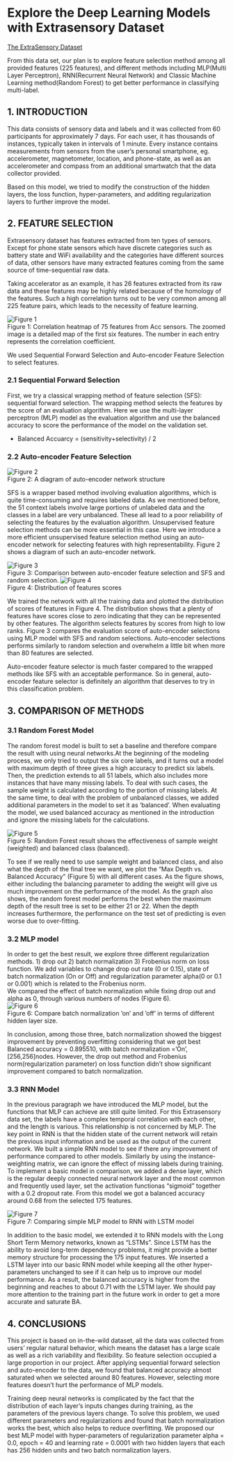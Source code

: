 # Explore the Deep Learning Models with Extrasensory Dataset
[The ExtraSensory Dataset](http://extrasensory.ucsd.edu/)  

From this data set, our plan is to explore feature selection method among all provided features (225 features), and different methods including MLP(Multi Layer Perceptron), RNN(Recurrent Neural Network) and Classic Machine Learning method(Random Forest) to get better performance in classifying multi-label.

## 1. INTRODUCTION  
This data consists of sensory data and labels and it was collected from 60 participants for approximately 7 days. For each user, it has thousands of instances, typically taken in intervals of 1 minute. Every instance contains measurements from sensors from the user’s personal smartphone, eg. accelerometer, magnetometer, location, and phone-state, as well as an accelerometer and
compass from an additional smartwatch that the data collector provided.  

Based on this model, we tried to modify the construction of the hidden layers, the loss function, hyper-parameters, and additing regularization layers to further improve the model.

## 2. FEATURE SELECTION  
Extrasensory dataset has features extracted from ten types of sensors. Except for phone state sensors which have discrete categories
such as battery state and WiFi availability and the categories have different sources of data, other sensors have many extracted features coming from the same source of time-sequential raw data.  

Taking accelerator as an example, it has 26 features extracted from its raw data and these features may be highly related because of
the homology of the features. Such a high correlation turns out to be very common among all 225 feature pairs, which leads to the necessity of feature learning.  

![Figure 1](https://github.com/xxuan02/ExtraSensory/blob/master/Image/%E5%9B%BE%E7%89%871.png)  
Figure 1: Correlation heatmap of 75 features from Acc sensors. The zoomed image is a detailed map of the first six features. The number in each entry represents the correlation
coefficient. 

We used Sequential Forward Selection and Auto-encoder Feature Selection to select features. 

### 2.1 Sequential Forward Selection  
First, we try a classical wrapping method of feature selection (SFS): sequential forward selection. The wrapping method selects the features by the score of an evaluation algorithm. Here we use the multi-layer perceptron (MLP) model as the evaluation algorithm and use the balanced accuracy to score the performance of the model on the validation set.
* Balanced Accuarcy = (sensitivity+selectivity) / 2  

### 2.2 Auto-encoder Feature Selection  
![Figure 2](https://github.com/xxuan02/ExtraSensory/blob/master/Image/auto.png)  
Figure 2: A diagram of auto-encoder network structure  

SFS is a wrapper based method involving evaluation algorithms, which is quite time-consuming and requires labeled data. As we mentioned before, the 51 context labels involve large portions of unlabeled data and the classes in a label are very unbalanced. These all lead to a poor reliability of selecting the features by the evaluation algorithm. Unsupervised feature selection methods can be more essential in this case. Here we introduce a more efficient unsupervised feature selection method using an auto-encoder network for selecting features with high representability. Figure 2 shows a diagram of such an auto-encoder network.  

![Figure 3](https://github.com/xxuan02/ExtraSensory/blob/master/Image/%E5%9B%BE%E7%89%877.png)  
Figure 3: Comparison between auto-encoder feature selection and SFS and random selection.
![Figure 4](https://github.com/xxuan02/ExtraSensory/blob/master/Image/%E5%9B%BE%E7%89%874.png)  
Figure 4: Distribution of features scores  

We trained the network with all the training data and plotted the distribution of scores of features in Figure 4. The distribution shows that a plenty of features have scores close to zero indicating that they can be represented by other features. The algorithm selects features by scores from high to low ranks. Figure 3 compares the evaluation score of auto-encoder selections using MLP model with SFS and random selections. Auto-encoder selections performs similarly to random selection and overwhelm a little bit when more than 80 features are selected.  

Auto-encoder feature selector is much faster compared to the wrapped methods like SFS with an acceptable performance. So in general, auto-encoder feature selector is definitely an algorithm that deserves to try in this classification problem.  

## 3. COMPARISON OF METHODS
### 3.1 Random Forest Model  
The random forest model is built to set a baseline and therefore compare the result with using neural networks.At the beginning of the modeling process, we only tried to output the six core labels, and it turns out a model with maximum depth of three gives a high accuracy to predict six labels. Then, the prediction extends to all 51 labels, which also includes more instances that have many missing
labels. To deal with such cases, the sample weight is calculated according to the portion of missing labels. At the same time, to deal with the problem of unbalanced classes, we added additional parameters in the model to set it as ‘balanced’. When evaluating the model, we used balanced accuracy as mentioned in the introduction and ignore the missing labels for the calculations.  

![Figure 5](https://github.com/xxuan02/ExtraSensory/blob/master/Image/%E5%9B%BE%E7%89%878.png)  
Figure 5: Random Forest result shows the effectiveness of sample weight (weighted) and balanced class (balanced).  

To see if we really need to use sample weight and balanced class, and also what the depth of the final tree we want, we plot the “Max
Depth vs. Balanced Accuracy” (Figure 5) with all different cases. As the figure shows, either including the balancing parameter to adding the weight will give us much improvement on the performance of the model. As the graph also shows, the random forest model
performs the best when the maximum depth of the result tree is set to be either 21 or 22. When the depth increases furthermore,
the performance on the test set of predicting is even worse due to over-fitting.  

### 3.2 MLP model  
In order to get the best result, we explore three different regularization methods. 1) drop out 2) batch normalization 3) Frobenius
norm on loss function. We add variables to change drop out rate (0 or 0.15), state of batch normalization (On or Off) and regularization
parameter alpha(0 or 0.1 or 0.001) which is related to the Frobenius norm.  
We compared the effect of batch normalization while fixing drop out and alpha as 0, through various numbers of nodes (Figure 6).  
![Figure 6](https://github.com/xxuan02/ExtraSensory/blob/master/Image/%E5%9B%BE%E7%89%879.png)  
Figure 6: Compare batch normalization ’on’ and ’off’ in terms of different hidden layer size.  

In conclusion, among those three, batch normalization showed the biggest improvement by preventing overfitting considering that
we got best Balanced accuracy = 0.895510, with batch normalization =’On’, [256,256]nodes. However, the drop out method and Frobenius norm(regularization parameter) on loss function didn’t show significant improvement compared to batch normalization.
### 3.3 RNN Model  
In the previous paragraph we have introduced the MLP model, but the functions that MLP can achieve are still quite limited. For this Extrasensory data set, the labels have a complex temporal correlation with each other, and the length is various. This relationship is not concerned by MLP. The key point in RNN is that the hidden state of the current network will retain the previous input information
and be used as the output of the current network. We built a simple RNN model to see if there any improvement of performance compared to other models. Similarly by using the instance-weighting matrix, we can ignore the effect of missing labels during training. To implement a basic model in comparison, we added a dense layer, which is the regular deeply connected neural network layer and the most common and frequently used layer, set the activation functionas “sigmoid” together with a 0.2 dropout rate. From this model we got a balanced accuracy around 0.68 from the selected 175 features.  

![Figure 7](https://github.com/xxuan02/ExtraSensory/blob/master/Image/LSTM%20(2).png)  
Figure 7: Comparing simple MLP model to RNN with LSTM model  

In addition to the basic model, we extended it to RNN models with the Long Short Term Memory networks, known as “LSTMs”. Since LSTM has the ability to avoid long-term dependency problems, it might provide a better memory structure for processing the 175 input features. We inserted a LSTM layer into our basic RNN model while keeping all the other hyper-parameters unchanged to see if it can help us to improve our model performance. As a result, the balanced accuracy is higher from the beginning and reaches to about 0.71 with the LSTM layer. We should pay more attention to the training part in the future work in order to get a more accurate and saturate BA.

## 4. CONCLUSIONS  
This project is based on in-the-wild dataset, all the data was collected from users’ regular natural behavior, which means the dataset
has a large scale as well as a rich variability and flexibility. So feature selection occupied a large proportion in our project. After applying sequential forward selection and auto-encoder to the data, we found that balanced accuracy almost saturated when we selected
around 80 features. However, selecting more features doesn’t hurt the performance of MLP models.  

Training deep neural networks is complicated by the fact that the distribution of each layer’s inputs changes during training, as the
parameters of the previous layers change. To solve this problem, we used different parameters and regularizations and found that batch normalization works the best, which also helps to reduce overfitting. We proposed our best MLP model with hyper-parameters of
regularization parameter alpha = 0.0, epoch = 40 and learning rate = 0.0001 with two hidden layers that each has 256 hidden units and two batch normalization layers.
